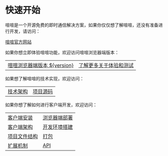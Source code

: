 # 快速开始

喧喧是一个开源免费的即时通信解决方案，如果你仅仅想了解喧喧，还没有准备进行开发，请访问：

<a href="http://xuan.im" target="_blank" class="link-item">喧喧官方网站</a>

如果你想立即体验喧喧功能，欢迎访问喧喧浏览器端版本：

<table class="table-grid">
    <tbody>
        <tr>
            <td><a href="https://demo.ranzhi.net" target="_blank" class="link-item">喧喧浏览器端版本 ${version}</a></td>
            <td><a href="#start/demo" class="link-item">了解更多关于体验和测试</a></td>
        </tr>
    </tbody>
</table>

如果想了解喧喧的技术实现，欢迎访问：

<table class="table-grid">
    <tbody>
        <tr>
            <td><a href="#start/arch" class="link-item with-icon"><i class="icon mdi mdi-resistor-nodes"></i>技术架构</a></td>
            <td><a href="#start/project" class="link-item with-icon"><i class="icon mdi mdi-code-tags"></i>项目源码</a></td>
        </tr>
    </tbody>
</table>

如果你想了解如何进行客户端开发，欢迎访问：

<table class="table-grid">
    <tbody>
        <tr>
            <td><a href="#client/install" class="link-item with-icon"><i class="icon mdi mdi-package-down"></i>客户端安装</a></td>
            <td><a href="#client/browser-deploy" class="link-item with-icon"><i class="icon mdi mdi-open-in-app"></i>浏览器端部署</a></td>
        </tr>
        <tr>
            <td><a href="#client/arch" class="link-item with-icon"><i class="icon mdi mdi-vector-square"></i>客户端架构</a></td>
            <td><a href="#client/start" class="link-item with-icon"><i class="icon mdi mdi-nodejs"></i>开发环境搭建</a></td>
        </tr>
        <tr>
            <td><a href="#client/project" class="link-item with-icon"><i class="icon mdi mdi-folder-multiple-outline"></i>项目文件结构</a></td>
            <td><a href="#client/package" class="link-item with-icon"><i class="icon mdi mdi-package-variant-closed"></i>打包</a></td>
        </tr>
        <tr>
            <td><a href="#client/extension" class="link-item with-icon"><i class="icon mdi mdi-puzzle-outline"></i>扩展机制</a></td>
            <td><a href="#client/api" class="link-item with-icon"><i class="icon mdi mdi-layers-outline"></i>API</a></td>
        </tr>
    </tbody>
</table>